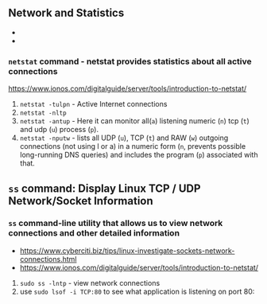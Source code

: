 ## Network and Statistics
- 
- 

### `netstat` command - netstat provides statistics about all active connections
https://www.ionos.com/digitalguide/server/tools/introduction-to-netstat/

1. `netstat -tulpn` - Active Internet connections 
2. `netstat -nltp`
3. `netstat -antup` - Here it can monitor all(`a`) listening numeric (`n`) tcp (`t`) and udp (`u`) process (`p`).
4. `netstat -nputw` - lists all UDP (`u`), TCP (`t`) and RAW (`w`) outgoing connections (not using l or a) in a numeric form (`n`, prevents possible long-running DNS queries) and includes the program (`p`) associated with that.

## `ss` command: Display Linux TCP / UDP Network/Socket Information
### `ss` command-line utility that allows us to view network connections and other detailed information
- https://www.cyberciti.biz/tips/linux-investigate-sockets-network-connections.html
- https://www.ionos.com/digitalguide/server/tools/introduction-to-netstat/

1. `sudo ss -lntp` - view network connections 
2. use `sudo lsof -i TCP:80` to see what application is listening on port 80: 